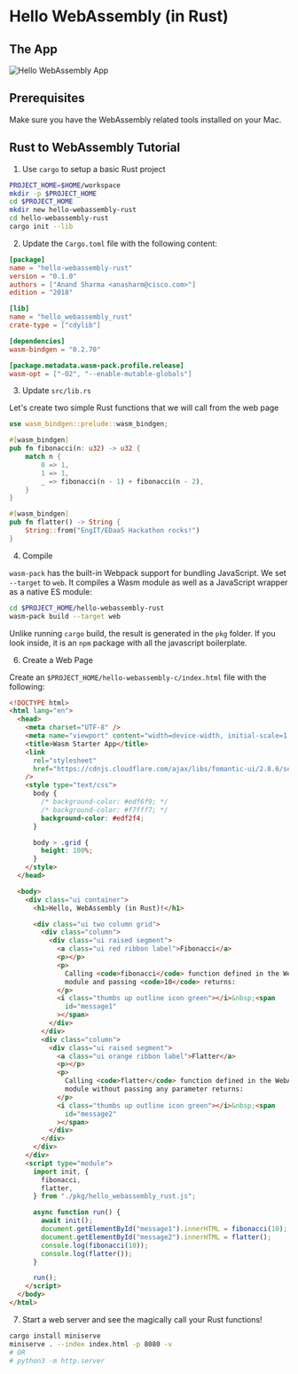 # Hello WebAssembly (in Rust)

## The App

![Hello WebAssembly App](https://us-east-1-anand-files.s3.amazonaws.com/hello-webassembly-in-rust.png)

## Prerequisites

Make sure you have the WebAssembly related tools installed on your Mac.

## Rust to WebAssembly Tutorial

1. Use `cargo` to setup a basic Rust project

```bash
PROJECT_HOME=$HOME/workspace
mkdir -p $PROJECT_HOME
cd $PROJECT_HOME
mkdir new hello-webassembly-rust
cd hello-webassembly-rust
cargo init --lib
```

2. Update the `Cargo.toml` file with the following content:

```toml
[package]
name = "hello-webassembly-rust"
version = "0.1.0"
authors = ["Anand Sharma <anasharm@cisco.com>"]
edition = "2018"

[lib]
name = "hello_webassembly_rust"
crate-type = ["cdylib"]

[dependencies]
wasm-bindgen = "0.2.70"

[package.metadata.wasm-pack.profile.release]
wasm-opt = ["-O2", "--enable-mutable-globals"]
```

3. Update `src/lib.rs`

Let's create two simple Rust functions that we will call from the web page

```rust
use wasm_bindgen::prelude::wasm_bindgen;

#[wasm_bindgen]
pub fn fibonacci(n: u32) -> u32 {
    match n {
        0 => 1,
        1 => 1,
        _ => fibonacci(n - 1) + fibonacci(n - 2),
    }
}

#[wasm_bindgen]
pub fn flatter() -> String {
    String::from("EngIT/EDaaS Hackathon rocks!")
}

```

4. Compile

`wasm-pack` has the built-in Webpack support for bundling JavaScript. We set `--target` to `web`. It compiles a Wasm module as well as a JavaScript wrapper as a native ES module:

```bash
cd $PROJECT_HOME/hello-webassembly-rust
wasm-pack build --target web
```

Unlike running `cargo` build, the result is generated in the `pkg` folder. If you look inside, it is an `npm` package with all the javascript boilerplate.

6. Create a Web Page

Create an `$PROJECT_HOME/hello-webassembly-c/index.html` file with the following:

```html
<!DOCTYPE html>
<html lang="en">
  <head>
    <meta charset="UTF-8" />
    <meta name="viewport" content="width=device-width, initial-scale=1.0" />
    <title>Wasm Starter App</title>
    <link
      rel="stylesheet"
      href="https://cdnjs.cloudflare.com/ajax/libs/fomantic-ui/2.8.6/semantic.min.css"
    />
    <style type="text/css">
      body {
        /* background-color: #edf6f9; */
        /* background-color: #f7fff7; */
        background-color: #edf2f4;
      }

      body > .grid {
        height: 100%;
      }
    </style>
  </head>

  <body>
    <div class="ui container">
      <h1>Hello, WebAssembly (in Rust)!</h1>

      <div class="ui two column grid">
        <div class="column">
          <div class="ui raised segment">
            <a class="ui red ribbon label">Fibonacci</a>
            <p></p>
            <p>
              Calling <code>fibonacci</code> function defined in the WebAssembly
              module and passing <code>10</code> returns:
            </p>
            <i class="thumbs up outline icon green"></i>&nbsp;<span
              id="message1"
            ></span>
          </div>
        </div>
        <div class="column">
          <div class="ui raised segment">
            <a class="ui orange ribbon label">Flatter</a>
            <p></p>
            <p>
              Calling <code>flatter</code> function defined in the WebAssembly
              module without passing any parameter returns:
            </p>
            <i class="thumbs up outline icon green"></i>&nbsp;<span
              id="message2"
            ></span>
          </div>
        </div>
      </div>
    </div>
    <script type="module">
      import init, {
        fibonacci,
        flatter,
      } from "./pkg/hello_webassembly_rust.js";

      async function run() {
        await init();
        document.getElementById("message1").innerHTML = fibonacci(10);
        document.getElementById("message2").innerHTML = flatter();
        console.log(fibonacci(10));
        console.log(flatter());
      }

      run();
    </script>
  </body>
</html>
```

7. Start a web server and see the magically call your Rust functions!

```bash
cargo install miniserve
miniserve . --index index.html -p 8080 -v
# OR
# python3 -m http.server
```
